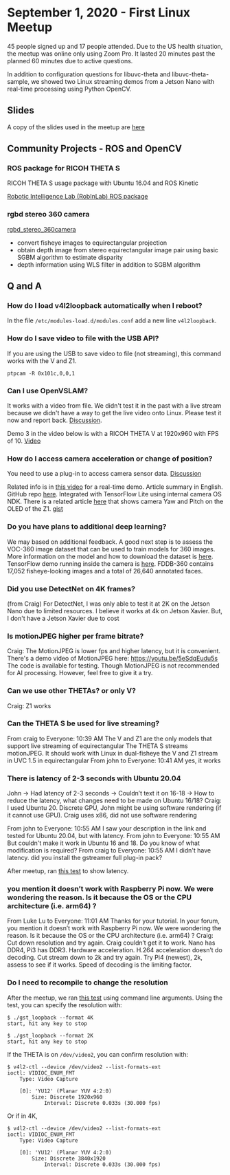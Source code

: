 # September 1, 2020 - First Linux Meetup


45 people signed up and 17 people attended.  Due to the 
US health situation, the meetup was online only using Zoom Pro. It 
lasted 20 minutes past the planned 60 minutes due to active
questions.

In addition to configuration questions for libuvc-theta and 
libuvc-theta-sample, we showed two Linux streaming 
demos from a Jetson
Nano with real-time processing using Python OpenCV.

## Slides

A copy of the slides used in the meetup are [here](https://docs.google.com/presentation/d/11bNQEhwfHwKTzSaw6HM30L6Okly3vuIvbNiyo6LPafU/edit?usp=sharing)

## Community Projects - ROS and OpenCV

### ROS package for RICOH THETA S

RICOH THETA S usage package with Ubuntu 16.04 and ROS Kinetic

[Robotic Intelligence Lab (RobInLab) ROS package](https://github.com/RobInLabUJI/ricoh_camera)

### rgbd stereo 360 camera
[rgbd_stereo_360camera](https://github.com/johnny04thomas/rgbd_stereo_360camera)

* convert fisheye images to equirectangular projection
* obtain depth image from stereo equirectangular image pair using basic SGBM algorithm to estimate disparity
* depth information using WLS filter in addition to SGBM algorithm



## Q and A

### How do I load v4l2loopback automatically when I reboot?

In the file `/etc/modules-load.d/modules.conf` add a new line `v4l2loopback`. 


### How do I save video to file with the USB API?

If you are using the USB to save video to file (not streaming), this command works with the V and Z1.

``` 
ptpcam -R 0x101c,0,0,1
```

### Can I use OpenVSLAM?

It works with a video from file.  We didn't test it in the past with a live stream because we didn't have a way to get the live video onto Linux.  Please test it now and report back.  [Discussion](https://community.theta360.guide/t/slam-with-ricoh-theta-using-openvslam/5104). 

Demo 3 in the video below is with a RICOH THETA V at 1920x960 with FPS of 10.
[Video](https://www.youtube.com/watch?v=Ro_s3Lbx5ms&feature=emb_logo)

### How do I access camera acceleration or change of position?

You need to use a plug-in to access camera sensor data. 
[Discussion](https://community.theta360.guide/t/howto-use-theta-motion-sensors/4145)

Related info is in
[this video](https://youtu.be/EfnU7E-jsQk) for a real-time demo. Article summary in English.  GitHub repo [here](https://community.theta360.guide/t/extended-livepreview-sample-code-for-theta-plug-in-with-webui/5272?u=craig).
Integrated with TensorFlow Lite using internal camera OS NDK. 
There is a related article 
[here](https://community.theta360.guide/t/tensorflow-lite-object-recognition-with-theta-plug-in/5387) that shows camera Yaw and Pitch on the OLED of the Z1. 
[gist](https://gist.github.com/codetricity/ef2e4f99739efd81c1a5786570d23d77)

### Do you have plans to additional deep learning?

We may based on additional feedback.  A good next step is to assess the VOC-360 image dataset that can be used to train models for 360 images.  More information on the model and how to download the dataset is
[here](http://www.sfu.ca/~ibajic/#data). TensorFlow demo running inside the camera is
[here](https://community.theta360.guide/t/theta-auto-trigger-plug-in-by-amine-amri/4665?u=craig). FDDB-360 contains 17,052 fisheye-looking images and a total of 26,640 annotated faces.

### Did you use DetectNet on 4K frames?

(from Craig) For DetectNet, I was only able to test it at 2K on the Jetson Nano due to limited resources. I believe it works at 4k on Jetson Xavier.  But, I don't have a Jetson Xavier due to cost

### Is motionJPEG higher per frame bitrate?

Craig: The MotionJPEG is lower fps and higher latency, but it is convenient.
There's a demo video of MotionJPEG here: https://youtu.be/5eSdqEudu5s  The code is available for testing.  Though MotionJPEG is not recommended for AI processing.  However, feel free to give it a try.

### Can we use other THETAs? or only V?

Craig: Z1 works

### Can the THETA S be used for live streaming?

From craig to Everyone:  10:39 AM
The V and Z1 are the only models that support live streaming of equirectangular
The THETA S streams motionJPEG. It should work with Linux in dual-fisheye
the V and Z1 stream in UVC 1.5 in equirectangular
From john to Everyone:  10:41 AM
yes, it works

### There is latency of 2-3 seconds with Ubuntu 20.04

John → Had latency of 2-3 seconds → Couldn’t text it on 16-18 → How to reduce the latency, what changes need to be made on Ubuntu 16/18? 
Craig: I used Ubuntu 20. Discrete GPU, John might be using software rendering (if it cannot use GPU). Craig uses x86, did not use software rendering 

From john to Everyone:  10:55 AM
I saw your description in the link and tested for Ubuntu 20.04, but with latency.
From john to Everyone:  10:55 AM
But couldn't make it work in Ubuntu 16 and 18. Do you know of what modification is required?
From craig to Everyone:  10:55 AM
I didn't have latency. did you install the gstreamer full plug-in pack?

After meetup, ran [this test](https://youtu.be/WMKF5pWTb-w) to show latency.

### you mention it doesn’t work with Raspberry Pi now. We were wondering the reason.  Is it because the OS or the CPU architecture (i.e. arm64) ?

From Luke Lu to Everyone:  11:01 AM
Thanks for your tutorial. In your forum, you mention it doesn’t work with Raspberry Pi now. We were wondering the reason.  Is it because the OS or the CPU architecture (i.e. arm64) ?
Craig: Cut down resolution and try again. Craig couldn’t get it to work. Nano has DDR4, Pi3 has DDR3. Hardware acceleration. H.264 acceleration doesn’t do decoding. Cut stream down to 2k and try again. Try Pi4 (newest), 2k, assess to see if it works. Speed of decoding is the limiting factor.

### Do I need to recompile to change the resolution

After the meetup, we ran [this test](https://github.com/codetricity/libuvc-theta-sample) using command line arguments.  Using the test, you can specify the resolution with:

```
$ ./gst_loopback --format 4K
start, hit any key to stop

$ ./gst_loopback --format 2K
start, hit any key to stop
```

If the THETA is on `/dev/video2`, you can confirm resolution with:

```
$ v4l2-ctl --device /dev/video2 --list-formats-ext
ioctl: VIDIOC_ENUM_FMT
	Type: Video Capture

	[0]: 'YU12' (Planar YUV 4:2:0)
		Size: Discrete 1920x960
			Interval: Discrete 0.033s (30.000 fps)
```

Or if in 4K,

```
$ v4l2-ctl --device /dev/video2 --list-formats-ext
ioctl: VIDIOC_ENUM_FMT
	Type: Video Capture

	[0]: 'YU12' (Planar YUV 4:2:0)
		Size: Discrete 3840x1920
			Interval: Discrete 0.033s (30.000 fps)
```
